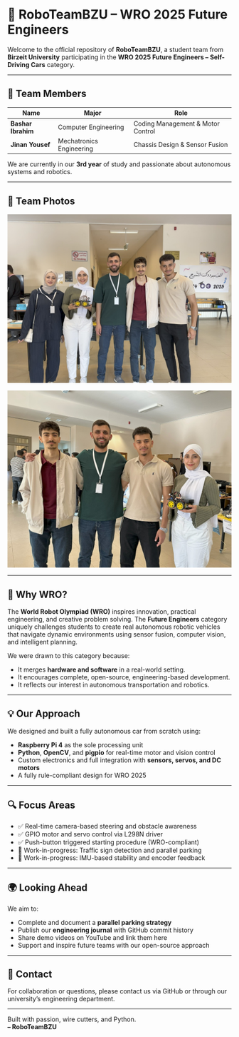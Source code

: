 # 🤖 RoboTeamBZU – WRO 2025 Future Engineers

Welcome to the official repository of **RoboTeamBZU**, a student team from **Birzeit University** participating in the **WRO 2025 Future Engineers – Self-Driving Cars** category.

---

## 👥 Team Members

| Name             | Major                   | Role                          |
|------------------|--------------------------|-------------------------------|
| **Bashar Ibrahim**   | Computer Engineering      | Coding Management & Motor Control |
| **Jinan Yousef**     | Mechatronics Engineering  | Chassis Design & Sensor Fusion |


We are currently in our **3rd year** of study and passionate about autonomous systems and robotics.

---

## 📸 Team Photos

![Working on the car](https://github.com/RoboTeamBZU/WRO-RoboTeamBZU/blob/a4e5a6ca556a70e06ab2ea0410420a8fc3b09488/IMG_2475.jpg)

![Testing setup](https://github.com/RoboTeamBZU/WRO-RoboTeamBZU/blob/ea82888984d36d146412d72a4818c4bf5169a9dc/IMG_2481.jpg)

---

## 🏁 Why WRO?

The **World Robot Olympiad (WRO)** inspires innovation, practical engineering, and creative problem solving. The **Future Engineers** category uniquely challenges students to create real autonomous robotic vehicles that navigate dynamic environments using sensor fusion, computer vision, and intelligent planning.

We were drawn to this category because:
- It merges **hardware and software** in a real-world setting.
- It encourages complete, open-source, engineering-based development.
- It reflects our interest in autonomous transportation and robotics.

---

## 💡 Our Approach

We designed and built a fully autonomous car from scratch using:

- **Raspberry Pi 4** as the sole processing unit 
- **Python**, **OpenCV**, and **pigpio** for real-time motor and vision control
- Custom electronics and full integration with **sensors, servos, and DC motors**
- A fully rule-compliant design for WRO 2025

---

## 🔍 Focus Areas

- ✅ Real-time camera-based steering and obstacle awareness
- ✅ GPIO motor and servo control via L298N driver
- ✅ Push-button triggered starting procedure (WRO-compliant)
- 🚧 Work-in-progress: Traffic sign detection and parallel parking
- 🚧 Work-in-progress: IMU-based stability and encoder feedback

---


## 🌍 Looking Ahead

We aim to:

- Complete and document a **parallel parking strategy**
- Publish our **engineering journal** with GitHub commit history
- Share demo videos on YouTube and link them here
- Support and inspire future teams with our open-source approach

---

## 🙌 Contact

For collaboration or questions, please contact us via GitHub or through our university’s engineering department.

---

Built with passion, wire cutters, and Python.  
**– RoboTeamBZU**

